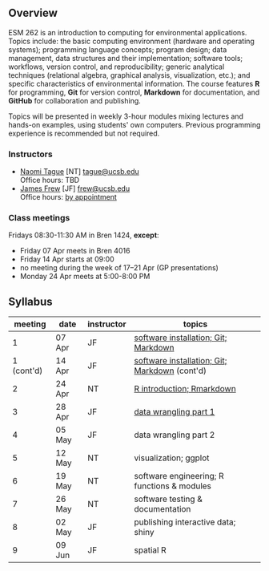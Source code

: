 ## Overview

ESM 262 is an introduction to computing for environmental applications. Topics include: the basic computing environment (hardware and operating systems); programming language concepts; program design; data management, data structures and their implementation; software tools; workflows, version control, and reproducibility; generic analytical techniques (relational algebra, graphical analysis, visualization, etc.); and specific characteristics of environmental information. The course features **R** for programming, **Git** for version control, **Markdown** for documentation, and **GitHub** for collaboration and publishing.

Topics will be presented in weekly 3-hour modules mixing lectures and hands-on examples, using students' own computers. Previous programming experience is recommended but not required.

### Instructors

- [Naomi Tague](http://bren.ucsb.edu/people/Faculty/christina_tague.htm) [NT] <tague@ucsb.edu>  
  Office hours: TBD
- [James Frew](http://frew.eri.ucsb.edu/) [JF] <frew@ucsb.edu>  
  Office hours: [by appointment](mailto:frew@ucsb.edu?subject=appointment%20request)

### Class meetings

Fridays 08:30-11:30 AM in Bren 1424, **except**:

- Friday 07 Apr meets in Bren 4016
- Friday 14 Apr starts at 09:00
- no meeting during the week of 17–21 Apr (GP presentations)
- Monday 24 Apr meets at 5:00-8:00 PM

## Syllabus

| meeting    | date   | instructor | topics                                   |
| ---------- | ------ | ---------- | ---------------------------------------- |
| 1          | 07 Apr | JF         | [software installation; Git; Markdown](wk01_git) |
| 1 (cont'd) | 14 Apr | JF         | [software installation; Git; Markdown](wk01_git) (cont'd) |
| 2          | 24 Apr | NT         | [R introduction; Rmarkdown](https://github.com/ucsb-bren/esm262/tree/master/docs/wk02_R) |
| 3          | 28 Apr | JF         | [data wrangling part 1](wk03_wrangle)    |
| 4          | 05 May | JF         | data wrangling part 2                    |
| 5          | 12 May | NT         | visualization; ggplot                    |
| 6          | 19 May | NT         | software engineering; R functions & modules |
| 7          | 26 May | NT         | software testing & documentation         |
| 8          | 02 May | JF         | publishing interactive data; shiny       |
| 9          | 09 Jun | JF         | spatial R                                |

